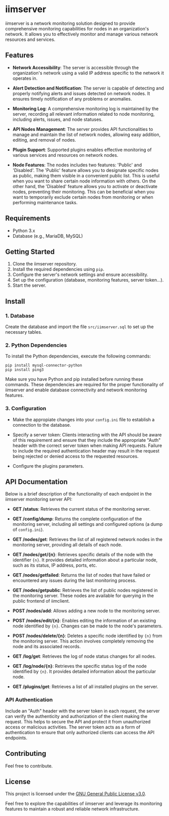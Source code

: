 # iimserver

iimserver is a network monitoring solution designed to provide comprehensive monitoring capabilities for nodes in an organization's network. It allows you to effectively monitor and manage various network resources and services.

## Features

- **Network Accessibility**: The server is accessible through the organization's network using a valid IP address specific to the network it operates in.

- **Alert Detection and Notification**: The server is capable of detecting and properly notifying alerts and issues detected on network nodes. It ensures timely notification of any problems or anomalies.

- **Monitoring Log**: A comprehensive monitoring log is maintained by the server, recording all relevant information related to node monitoring, including alerts, issues, and node statuses.

- **API Nodes Management**: The server provides API functionalities to manage and maintain the list of network nodes, allowing easy addition, editing, and removal of nodes.

- **Plugin Support**: Supported plugins enables effective monitoring of various services and resources on network nodes.

- **Node Features**: The nodes includes two features: 'Public' and 'Disabled'. The 'Public' feature allows you to designate specific nodes as public, making them visible in a convenient public list. This is useful when you want to share certain node information with others. On the other hand, the 'Disabled' feature allows you to activate or deactivate nodes, preventing their monitoring. This can be beneficial when you want to temporarily exclude certain nodes from monitoring or when performing maintenance tasks.

## Requirements

- Python 3.x
- Database (e.g., MariaDB, MySQL)

## Getting Started

1. Clone the iimserver repository.
2. Install the required dependencies using `pip`.
3. Configure the server's network settings and ensure accessibility.
4. Set up the configuration (database, monitoring features, server token...).
5. Start the server.

## Install

### 1. Database

Create the database and import the file `src/iimserver.sql` to set up the necessary tables.

### 2. Python Dependencies

To install the Python dependencies, execute the following commands:
```
pip install mysql-connector-python
pip install ping3
```
Make sure you have Python and pip installed before running these commands. These dependencies are required for the proper functionality of iimserver and enable database connectivity and network monitoring features.

### 3. Configuration

- Make the appropiate changes into your `config.ini` file to establish a connection to the database.

- Specify a server token: Clients interacting with the API should be aware of this requirement and ensure that they include the appropriate "Auth" header with the correct server token when making API requests. Failure to include the required authentication header may result in the request being rejected or denied access to the requested resources.

- Configure the plugins parameters.

## API Documentation

Below is a brief description of the functionality of each endpoint in the iimserver monitoring server API:

- **GET /status**: Retrieves the current status of the monitoring server.

- **GET /config/dump**: Returns the complete configuration of the monitoring server, including all settings and configured options (a dump of `config.ini`).

- **GET /nodes/get**: Retrieves the list of all registered network nodes in the monitoring server, providing all details of each node.

- **GET /nodes/get/{n}**: Retrieves specific details of the node with the identifier `{n}`. It provides detailed information about a particular node, such as its status, IP address, ports, etc.

- **GET /nodes/getfailed**: Returns the list of nodes that have failed or encountered any issues during the last monitoring process.

- **GET /nodes/getpublic**: Retrieves the list of public nodes registered in the monitoring server. These nodes are available for querying in the public frontend of iimclient.

- **POST /nodes/add**: Allows adding a new node to the monitoring server.

- **POST /nodes/edit/{n}**: Enables editing the information of an existing node identified by `{n}`. Changes can be made to the node's parameters.

- **POST /nodes/delete/{n}**: Deletes a specific node identified by `{n}` from the monitoring server. This action involves completely removing the node and its associated records.

- **GET /log/get**: Retrieves the log of node status changes for all nodes.

- **GET /log/node/{n}**: Retrieves the specific status log of the node identified by `{n}`. It provides detailed information about the particular node.

- **GET /plugins/get**: Retrieves a list of all installed plugins on the server.

### API Authentication

Include an "Auth" header with the server token in each request, the server can verify the authenticity and authorization of the client making the request. This helps to secure the API and protect it from unauthorized access or malicious activities. The server token acts as a form of authentication to ensure that only authorized clients can access the API endpoints.

## Contributing

Feel free to contribute.

## License

This project is licensed under the [GNU General Public License v3.0](LICENSE).

Feel free to explore the capabilities of iimserver and leverage its monitoring features to maintain a robust and reliable network infrastructure.
